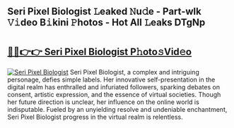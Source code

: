 ## Seri Pixel Biologist 𝙻eaked 𝙽u𝚍e - Part-wlk 𝚅𝚒deo B𝚒kini 𝙿hotos - Hot All 𝙻eaks DTgNp

# <h2><a href="http://ld40ae.urlbe.top/?page=Seri+Pixel+Biologist">🔗🔗👉👉 Seri Pixel Biologist P𝚑oto𝚜Vid𝚎o</a></h2>

[![Seri Pixel Biologist](https://i.imgur.com/eBuTRDB.gif)](http://ld40ae.urlbe.top/?page=Seri+Pixel+Biologist)
Seri Pixel Biologist, a complex and intriguing personage, defies simple labels. Her innovative self-presentation in the digital realm has enthralled and infuriated followers, sparking debates on consent, artistic expression, and the essence of virtual societies. Though her future direction is unclear, her influence on the online world is indisputable. Fueled by an unyielding resolve and undeniable enchantment, Seri Pixel Biologist progress in the virtual realm is relentless.
